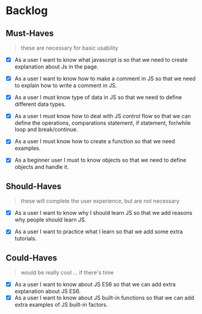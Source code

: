 # Backlog

## Must-Haves

> these are necessary for basic usability

- [x] As a user I want to know what javascript is so that we need to create explanation about Js in the page.
- [x] As a user I want to know how to make a comment in JS so that we need to explain how to write a comment in JS.
- [x] As a user I must know type of data in JS so that we need to define different data types.
- [x] As a user I must know how to deal with JS control flow so that we can define the operations, comparations statement, if statement, for/while loop and break/continue.
- [x] As a user I must know how to create a function so that we need examples.
- [x] As a beginner user I must to know objects so that we need to define objects and handle it.

  

## Should-Haves

> these will complete the user experience, but are not necessary

- [x] As a user I want to know why I should learn JS so that we add reasons why people should learn JS.
- [x] As a user I want to practice what I learn so that we add some extra tutorials.
  

## Could-Haves

> would be really cool ... if there's time

- [x] As a user I want to know about JS ES6 so that we can add extra explanation about JS ES6.
- [x] As a user I want to know about JS built-in functions so that we can add extra examples of JS built-in factors.